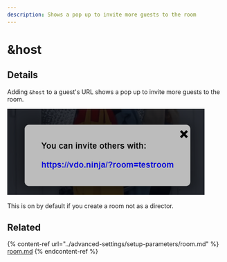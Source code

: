 ```yaml
---
description: Shows a pop up to invite more guests to the room
---
```


# \&host

## Details

Adding `&host` to a guest's URL shows a pop up to invite more guests to the room.

![](<../.gitbook/assets/image (97).png>)

This is on by default if you create a room not as a director.

## Related

{% content-ref url="../advanced-settings/setup-parameters/room.md" %}
[room.md](../advanced-settings/setup-parameters/room.md)
{% endcontent-ref %}
